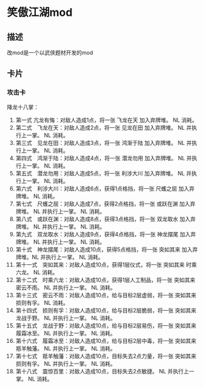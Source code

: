# 笑傲江湖mod

## 描述
改mod是一个以武侠题材开发的mod

## 卡片

### 攻击卡

降龙十八掌：

1. 第一式  亢龙有悔：对敌人造成1点，将一张 飞龙在天 加入弃牌堆。 NL 消耗。
2. 第二式　飞龙在天：对敌人造成2点，将一张 见龙在田 加入弃牌堆。 NL 并执行上一掌。 NL 消耗。
3. 第三式　见龙在田：对敌人造成3点，将一张 鸿渐于陆 加入弃牌堆。 NL 并执行上一掌。 NL 消耗。
4. 第四式　鸿渐于陆：对敌人造成4点，将一张 潜龙勿用 加入弃牌堆。 NL 并执行上一掌。 NL 消耗。
5. 第五式　潜龙勿用：对敌人造成5点，将一张 利涉大川 加入弃牌堆。 NL 并执行上一掌。 NL 消耗。
6. 第六式　利涉大川：对敌人造成6点，获得1点格挡，将一张 尺蠖之屈 加入弃牌堆。 NL 消耗。
7. 第七式　尺蠖之屈：对敌人造成7点，获得2点格挡，将一张 或跃在渊 加入弃牌堆。 NL 并执行上一掌。 NL 消耗。
8. 第八式　或跃在渊：对敌人造成8点，获得3点格挡，将一张 双龙取水 加入弃牌堆。 NL 并执行上一掌。 NL 消耗。
9. 第九式　双龙取水：对敌人造成9点，获得4点格挡，将一张 神龙摆尾 加入弃牌堆。 NL 并执行上一掌。 NL 消耗。
10. 第十式　神龙摆尾：对敌人造成10点，获得5点格挡，将一张 突如其来 加入弃牌堆。NL 并执行上一掌。 NL 消耗。
11. 第十一式　突如其来：对敌人造成10点，获得1层仪式，将一张 突如其来 时乘六龙。 NL 消耗。
12. 第十二式　时乘六龙：对敌人造成10点，获得1层人工制品，将一张 突如其来 密云不雨。 NL 并执行上一掌。 NL 消耗。
13. 第十三式　密云不雨：对敌人造成10点，给与目标2层虚弱，将一张 突如其来 损则有孚。  NL 消耗。
14. 第十四式　损则有孚：对敌人造成10点，给与目标2层脆弱，将一张 突如其来 龙战于野。 NL 并执行上一掌。 NL 消耗。
15. 第十五式　龙战于野：对敌人造成10点，给与目标2层易伤，将一张 突如其来 履霜冰至。 NL 并执行上一掌。 NL 消耗。
16. 第十六式　履霜冰至：对敌人造成10点，给与目标2层中毒，将一张 突如其来 羝羊触藩。 NL 并执行上一掌。 NL 消耗。
17. 第十七式　羝羊触藩：对敌人造成10点，目标失去2点力量，将一张 突如其来 损则有孚。 NL 并执行上一掌。 NL 消耗。
18. 第十八式　震惊百里：对敌人造成10点，目标失去2点敏捷。 NL 并执行上一掌。 NL 消耗。
